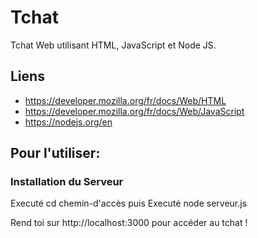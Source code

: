 # Tchat

Tchat Web utilisant HTML, JavaScript et Node JS.

## Liens

  - https://developer.mozilla.org/fr/docs/Web/HTML
  - https://developer.mozilla.org/fr/docs/Web/JavaScript
  - https://nodejs.org/en

## Pour l'utiliser:

### Installation du Serveur

Executé cd chemin-d'accès puis
Executé node serveur.js

Rend toi sur http://localhost:3000 pour accéder au tchat !
